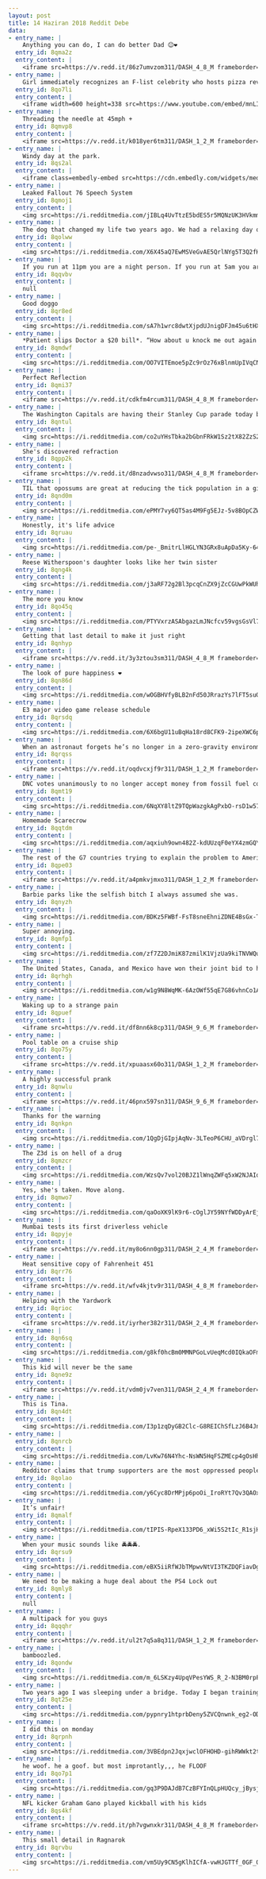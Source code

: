 ```yaml
---
layout: post
title: 14 Haziran 2018 Reddit Debe
data:
- entry_name: |
    Anything you can do, I can do better Dad 😊❤️
  entry_id: 8qma2z
  entry_content: |
    <iframe src=https://v.redd.it/86z7umvzom311/DASH_4_8_M frameborder=0></iframe>
- entry_name: |
    Girl immediately recognizes an F-list celebrity who hosts pizza reviews, but doesnt realize she's surrounded by A-listers
  entry_id: 8qo7li
  entry_content: |
    <iframe width=600 height=338 src=https://www.youtube.com/embed/mnLIPjYS__o?feature=oembed&enablejsapi=1 frameborder=0 allow=autoplay; encrypted-media allowfullscreen></iframe>
- entry_name: |
    Threading the needle at 45mph +
  entry_id: 8qmvp8
  entry_content: |
    <iframe src=https://v.redd.it/k018yer6tm311/DASH_1_2_M frameborder=0></iframe>
- entry_name: |
    Windy day at the park.
  entry_id: 8qs2al
  entry_content: |
    <iframe class=embedly-embed src=https://cdn.embedly.com/widgets/media.html?src=https%3A%2F%2Fgfycat.com%2Fifr%2FLavishWealthyAfricanwildcat&url=https%3A%2F%2Fgfycat.com%2FLavishWealthyAfricanwildcat&image=https%3A%2F%2Fthumbs.gfycat.com%2FLavishWealthyAfricanwildcat-size_restricted.gif&key=2aa3c4d5f3de4f5b9120b660ad850dc9&type=text%2Fhtml&schema=gfycat width=480 height=264 scrolling=no frameborder=0 allowfullscreen></iframe>
- entry_name: |
    Leaked Fallout 76 Speech System
  entry_id: 8qmoj1
  entry_content: |
    <img src=https://i.redditmedia.com/jIBLq4UvTtzE5bdES5r5MQNzUK3HVkmm2JZp5Wa8qHE.png?s=f301bc66b4170155d96fe031ab72bf28 frameborder=0>
- entry_name: |
    The dog that changed my life two years ago. We had a relaxing day on the coast today.
  entry_id: 8qolww
  entry_content: |
    <img src=https://i.redditmedia.com/X6X45aQ7EwMSVeGvAE5QrlNYg5T3Q2fH3ewDfNiurDI.jpg?s=476fa0c933dc9b3b63b48f311f9f352c frameborder=0>
- entry_name: |
    If you run at 11pm you are a night person. If you run at 5am you are a morning person. If you run at 3am you are a suspicious person.
  entry_id: 8qqvbv
  entry_content: |
    null
- entry_name: |
    Good doggo
  entry_id: 8qr8ed
  entry_content: |
    <img src=https://i.redditmedia.com/sA7h1wrc8dwtXjpdUJnigDFJm45u6tHXUinA5pvy9JU.jpg?s=78574d2dbdabd518df902a93f2b1f717 frameborder=0>
- entry_name: |
    *Patient slips Doctor a $20 bill*. “How about u knock me out again!”
  entry_id: 8qmdwf
  entry_content: |
    <img src=https://i.redditmedia.com/OO7VITEmoe5pZc9rOz76xBlnmUpIVqCNOLKpOEWV9o4.jpg?s=ca82c58f95212858fe78afd130f4bf6b frameborder=0>
- entry_name: |
    Perfect Reflection
  entry_id: 8qmi37
  entry_content: |
    <iframe src=https://v.redd.it/cdkfm4rcum311/DASH_4_8_M frameborder=0></iframe>
- entry_name: |
    The Washington Capitals are having their Stanley Cup parade today but they also took out a full page ad in the Las Vegas Review-Journal to congratulate the Vegas Golden Knights on the most successful inaugural season in the history of professional sports.
  entry_id: 8qntul
  entry_content: |
    <img src=https://i.redditmedia.com/co2uYHsTbka2bGbnFRkW1Sz2tX82ZzS2aH-vONjU1n0.jpg?s=993d0fa8e71211047833f224beb8b485 frameborder=0>
- entry_name: |
    She's discovered refraction
  entry_id: 8qpp2k
  entry_content: |
    <iframe src=https://v.redd.it/d8nzadvwso311/DASH_4_8_M frameborder=0></iframe>
- entry_name: |
    TIL that opossums are great at reducing the tick population in a given area. Scientists estimate that a single opossum can kill about 5,000 ticks in a single season.
  entry_id: 8qnd0m
  entry_content: |
    <img src=https://i.redditmedia.com/ePMY7vy6QT5as4M9Fg5EJz-5v8BOpCZWmRBk5bKU_e0.jpg?s=6b4ee5c2f406a9d75a154b541c274964 frameborder=0>
- entry_name: |
    Honestly, it's life advice
  entry_id: 8qruau
  entry_content: |
    <img src=https://i.redditmedia.com/pe-_BmitrLlHGLYN3GRx8uApDa5Ky-64GZhiez8yKAQ.jpg?s=573608397274fb83f181d0b9ce4ee8c8 frameborder=0>
- entry_name: |
    Reese Witherspoon's daughter looks like her twin sister
  entry_id: 8qng4k
  entry_content: |
    <img src=https://i.redditmedia.com/j3aRF72g2Bl3pcqCnZX9jZcCGUwPkWUhDTX-wzh0kA0.jpg?s=9314abad82ddacda625f984e33b9f233 frameborder=0>
- entry_name: |
    The more you know
  entry_id: 8qo45q
  entry_content: |
    <img src=https://i.redditmedia.com/PTYVxrzASAbgazLmJNcfcv59vgsGsVl7QJ4E2UOD39I.jpg?s=a80b0a58fd72340d20c0c5991b261cca frameborder=0>
- entry_name: |
    Getting that last detail to make it just right
  entry_id: 8qnhyp
  entry_content: |
    <iframe src=https://v.redd.it/3y3ztou3sm311/DASH_4_8_M frameborder=0></iframe>
- entry_name: |
    The look of pure happiness ❤
  entry_id: 8qn86d
  entry_content: |
    <img src=https://i.redditmedia.com/wOGBHVfyBLB2nFd50JRrazYs7lFT5suQs985bGDRtbo.jpg?s=8637789cd862d23a1ccec3030f7807bb frameborder=0>
- entry_name: |
    E3 major video game release schedule
  entry_id: 8qrsdq
  entry_content: |
    <img src=https://i.redditmedia.com/6X6bgU11uBqHa18rd8CFK9-2ipeXWC6px1dl_PkKfxQ.jpg?s=dc860b5a34e6655a2f5317adf5a6e27b frameborder=0>
- entry_name: |
    When an astronaut forgets he’s no longer in a zero-gravity environment.
  entry_id: 8qrqss
  entry_content: |
    <iframe src=https://v.redd.it/oqdvcxjf9r311/DASH_1_2_M frameborder=0></iframe>
- entry_name: |
    DNC votes unanimously to no longer accept money from fossil fuel companies
  entry_id: 8qmt19
  entry_content: |
    <img src=https://i.redditmedia.com/6NqXY8ltZ9TQpWazgkAgPxbO-rsD1w574LPRx1lL3AI.jpg?s=04d750dc3cccd66058720199c91a2fcd frameborder=0>
- entry_name: |
    Homemade Scarecrow
  entry_id: 8qqtdm
  entry_content: |
    <img src=https://i.redditmedia.com/aqxiuh9own482Z-kdUUzqF0eYX4zmGQYfGi-M_UOzcg.jpg?s=ae92bef3ee49cbffd084cea83a347531 frameborder=0>
- entry_name: |
    The rest of the G7 countries trying to explain the problem to America and Japan
  entry_id: 8qpe03
  entry_content: |
    <iframe src=https://v.redd.it/a4pmkvjmxo311/DASH_1_2_M frameborder=0></iframe>
- entry_name: |
    Barbie parks like the selfish bitch I always assumed she was.
  entry_id: 8qnyzh
  entry_content: |
    <img src=https://i.redditmedia.com/BDKz5FWBf-FsT8sneEhniZDNE4BsGx-TGKRDwX0marA.jpg?s=33386437a6dc1d06bb657c67ebebabb2 frameborder=0>
- entry_name: |
    Super annoying.
  entry_id: 8qmfp1
  entry_content: |
    <img src=https://i.redditmedia.com/zf7Z2DJmiK87zmilK1VjzUa9kiTNVWQu5cbL4e80pbc.jpg?s=feaee00085db3a5e54a3353dd1e14c1f frameborder=0>
- entry_name: |
    The United States, Canada, and Mexico have won their joint bid to host the 2026 World Cup.
  entry_id: 8qrhgh
  entry_content: |
    <img src=https://i.redditmedia.com/w1g9N8WqMK-6AzOWf55qE7G86vhnCo1AEx7x1kIjrZY.jpg?s=4aa327489760523d682d9ed139b90855 frameborder=0>
- entry_name: |
    Waking up to a strange pain
  entry_id: 8qpuef
  entry_content: |
    <iframe src=https://v.redd.it/df8nn6k8cp311/DASH_9_6_M frameborder=0></iframe>
- entry_name: |
    Pool table on a cruise ship
  entry_id: 8qo75y
  entry_content: |
    <iframe src=https://v.redd.it/xpuaasx60o311/DASH_1_2_M frameborder=0></iframe>
- entry_name: |
    A highly successful prank
  entry_id: 8qnwlu
  entry_content: |
    <iframe src=https://v.redd.it/46pnx597sn311/DASH_9_6_M frameborder=0></iframe>
- entry_name: |
    Thanks for the warning
  entry_id: 8qnkpn
  entry_content: |
    <img src=https://i.redditmedia.com/1QgDjGIpjAqNv-3LTeoP6CHU_aVDrgl7EbiUDAofZKE.jpg?s=510dae5365d40c62ef9ea063f4ce0a5f frameborder=0>
- entry_name: |
    The Z3d is on hell of a drug
  entry_id: 8qmzcr
  entry_content: |
    <img src=https://i.redditmedia.com/WzsQv7vol20BJZ1lWnqZWFq5xW2NJAIqsHdAUFKsJag.jpg?s=c70e9736b478754f2aa071cdd6ce73f0 frameborder=0>
- entry_name: |
    Yes, she's taken. Move along.
  entry_id: 8qmwo7
  entry_content: |
    <img src=https://i.redditmedia.com/qaOoXK9lK9r6-cOglJY59NYfWDDyArEjLOKphmFTiqw.jpg?s=bb8de142291df0eecc5e7b9553cd081d frameborder=0>
- entry_name: |
    Mumbai tests its first driverless vehicle
  entry_id: 8qpyje
  entry_content: |
    <iframe src=https://v.redd.it/my8o6nn0gp311/DASH_2_4_M frameborder=0></iframe>
- entry_name: |
    Heat sensitive copy of Fahrenheit 451
  entry_id: 8qrr76
  entry_content: |
    <iframe src=https://v.redd.it/wfv4kjtv9r311/DASH_4_8_M frameborder=0></iframe>
- entry_name: |
    Helping with the Yardwork
  entry_id: 8qrioc
  entry_content: |
    <iframe src=https://v.redd.it/iyrher382r311/DASH_2_4_M frameborder=0></iframe>
- entry_name: |
  entry_id: 8qn6sq
  entry_content: |
    <img src=https://i.redditmedia.com/g8kf0hcBm0MMNPGoLvUeqMcd0IQkaOFmDqteJEp7rP0.png?s=08a7b89eee0c4d9b12f5888b353eb3f2 frameborder=0>
- entry_name: |
    This kid will never be the same
  entry_id: 8qne9z
  entry_content: |
    <iframe src=https://v.redd.it/vdm0jv7ven311/DASH_2_4_M frameborder=0></iframe>
- entry_name: |
    This is Tina.
  entry_id: 8qn4dt
  entry_content: |
    <img src=https://i.redditmedia.com/I3p1zqDyGB2Clc-G8REIChSfLzJ6B4JnPF2YhyYb2OQ.jpg?s=09a994aa0e1865a9c0533b3dabeae73c frameborder=0>
- entry_name: |
  entry_id: 8qnrcb
  entry_content: |
    <img src=https://i.redditmedia.com/LvKw76N4Yhc-NsWN5HqFSZMEcp4gOsHhiUVbMXvrqZQ.jpg?s=769a1c08ebf6d8960e67d1d63b0773be frameborder=0>
- entry_name: |
    Redditor claims that trump supporters are the most oppressed people ever
  entry_id: 8qolao
  entry_content: |
    <img src=https://i.redditmedia.com/y6Cyc8DrMPjp6poOi_IroRYt7Qv3QAOxweFWL7aijIg.jpg?s=62c5f9ab9c2c4cb369ff329b8781dd29 frameborder=0>
- entry_name: |
    It’s unfair!
  entry_id: 8qmalf
  entry_content: |
    <img src=https://i.redditmedia.com/tIPIS-RpeX133PD6_xWi5S2tIc_R1sjHU462NAUysbA.jpg?s=32ab00706b878139b18aadaf911f5191 frameborder=0>
- entry_name: |
    When your music sounds like 🚔🚔🚔.
  entry_id: 8qrsu9
  entry_content: |
    <img src=https://i.redditmedia.com/eBX5iiRfWJbTMpwvNtVI3TKZDQFiavDghsZE5nRNtns.png?s=ebb79d4bb61d1865788fa0b8492f7b1c frameborder=0>
- entry_name: |
    We need to be making a huge deal about the PS4 Lock out
  entry_id: 8qmly8
  entry_content: |
    null
- entry_name: |
    A multipack for you guys
  entry_id: 8qqqhr
  entry_content: |
    <iframe src=https://v.redd.it/ul2t7q5a8q311/DASH_1_2_M frameborder=0></iframe>
- entry_name: |
    bamboozled.
  entry_id: 8qondw
  entry_content: |
    <img src=https://i.redditmedia.com/m_6LSKzy4UpqVPesYWS_R_2-N3BM0rpFfJcSAP-fioc.png?s=a815b1e1351d9d37be3cc352d309eae6 frameborder=0>
- entry_name: |
    Two years ago I was sleeping under a bridge. Today I began training on this beast!
  entry_id: 8qt25e
  entry_content: |
    <img src=https://i.redditmedia.com/pypnry1htprbDeny5ZVCQnwnk_eg2-ODwugZqvJd_gw.jpg?s=bd9ef1cb524f94e8fe8bb17b0c7355df frameborder=0>
- entry_name: |
    I did this on monday
  entry_id: 8qrpnh
  entry_content: |
    <img src=https://i.redditmedia.com/3VBEdpn2JqxjwclOFHOHD-gihRWWkt2tDgNE5kuIYzU.jpg?s=21707406f92e4f04cc2bf7f969005346 frameborder=0>
- entry_name: |
    he woof. he a goof. but most improtantly,,, he FLOOF
  entry_id: 8qo7p1
  entry_content: |
    <img src=https://i.redditmedia.com/gq3P9DAJdB7CzBFYInQLpHUQcy_jBysjN7XCKdNUIV4.jpg?s=ddb77f8bfb86f463800edfbe2e8fb0ce frameborder=0>
- entry_name: |
    NFL kicker Graham Gano played kickball with his kids
  entry_id: 8qs4kf
  entry_content: |
    <iframe src=https://v.redd.it/ph7vgwnxkr311/DASH_4_8_M frameborder=0></iframe>
- entry_name: |
    This small detail in Ragnarok
  entry_id: 8qrvbu
  entry_content: |
    <img src=https://i.redditmedia.com/vm5Uy9CN5gKlhICfA-vwHJGTTf_0GF_QHqtnAVT55-g.gif?fm=jpg&s=cca6383ca1578456b86843f0835b2039 frameborder=0>
---
```

